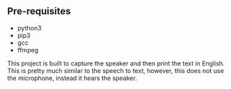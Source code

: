 ## Pre-requisites
 - python3
 - pip3
 - gcc
 - ffmpeg

This project is built to capture the speaker and then print the text in English. This is pretty much similar to the speech to text, however, this does not use the microphone, instead it hears the speaker.
